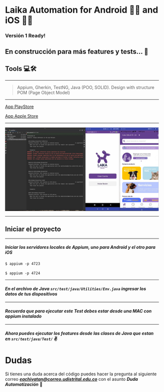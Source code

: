 # Laika Automation for Android 📱🐸 and iOS 📱🍎

### Versión 1 Ready!
## En construcción para más features y tests...  🔨

## Tools 💻🛠

---

> Appium, Gherkin, TestNG, Java (POO, SOLID). Design with structure POM (Page Object Model)

---

[App PlayStore](https://play.google.com/store/apps/details?id=com.kubo.laika&hl=es_CO&gl=US)

[App Apple Store](https://apps.apple.com/co/app/laika-la-tienda-de-tu-mascota/id1325285117)

---

[![ScreenShot](media/video-screen.jpeg)](https://youtu.be/BfWnyTk87m4)


---

## Iniciar el proyecto

---
#### ***Iniciar los servidores locales de Appium, uno para Android y el otro para iOS***

`$ appium -p 4723`

`$ appium -p 4724`

---
#### ***En el archivo de Java `src/test/java/Utilities/Env.java` ingresar los datos de tus dispositivos***

---

#### ***Recuerda que para ejecutar este Test debes estar desde una MAC con appium instalado***

---

#### ***Ahora puedes ejecutar los features desde las clases de Java que estan en `src/test/java/Test/`*** ✌


# Dudas

Si tienes una duda acerca del código puedes hacer la pregunta al siguiente correo ***eachivatan@correo.udistrital.edu.co*** con el asunto
***Duda Automatización*** 💪
